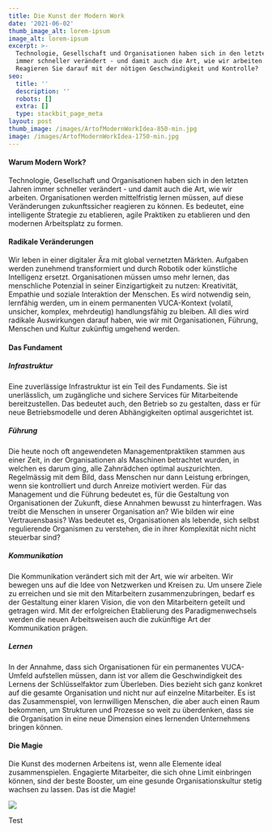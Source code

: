 ```yaml
---
title: Die Kunst der Modern Work
date: '2021-06-02'
thumb_image_alt: lorem-ipsum
image_alt: lorem-ipsum
excerpt: >-
  Technologie, Gesellschaft und Organisationen haben sich in den letzten Jahren
  immer schneller verändert - und damit auch die Art, wie wir arbeiten.
  Reagieren Sie darauf mit der nötigen Geschwindigkeit und Kontrolle?
seo:
  title: ''
  description: ''
  robots: []
  extra: []
  type: stackbit_page_meta
layout: post
thumb_image: /images/ArtofModernWorkIdea-850-min.jpg
image: /images/ArtofModernWorkIdea-1750-min.jpg
---
```

#### Warum Modern Work?

Technologie, Gesellschaft und Organisationen haben sich in den letzten Jahren immer schneller verändert - und damit auch die Art, wie wir arbeiten. Organisationen werden mittelfristig lernen müssen, auf diese Veränderungen zukunftssicher reagieren zu können. Es bedeutet, eine intelligente Strategie zu etablieren, agile Praktiken zu etablieren und den modernen Arbeitsplatz zu formen.

#### Radikale Veränderungen

Wir leben in einer digitaler Ära mit global vernetzten Märkten. Aufgaben werden zunehmend transformiert und durch Robotik oder künstliche Intelligenz ersetzt. Organisationen müssen umso mehr lernen, das menschliche Potenzial in seiner Einzigartigkeit zu nutzen: Kreativität, Empathie und soziale Interaktion der Menschen. Es wird notwendig sein, lernfähig werden, um in einem permanenten VUCA-Kontext (volatil, unsicher, komplex, mehrdeutig) handlungsfähig zu bleiben. All dies wird radikale Auswirkungen darauf haben, wie wir mit Organisationen, Führung, Menschen und Kultur zukünftig umgehend werden.

#### Das Fundament

##### &#xD;&#xA;Infrastruktur

Eine zuverlässige Infrastruktur ist ein Teil des Fundaments. Sie ist unerlässlich, um zugängliche und sichere Services für Mitarbeitende bereitzustellen. Das bedeutet auch, den Betrieb so zu gestalten, dass er für neue Betriebsmodelle und deren Abhängigkeiten optimal ausgerichtet ist.

##### Führung

Die heute noch oft angewendeten Managementpraktiken stammen aus einer Zeit, in der Organisationen als Maschinen betrachtet wurden, in welchen es darum ging, alle Zahnrädchen optimal auszurichten. Regelmässig mit dem Bild, dass Menschen nur dann Leistung erbringen, wenn sie kontrolliert und durch Anreize motiviert werden. Für das Management und die Führung bedeutet es, für die Gestaltung von Organisationen der Zukunft, diese Annahmen bewusst zu hinterfragen. Was treibt die Menschen in unserer Organisation an? Wie bilden wir eine Vertrauensbasis? Was bedeutet es, Organisationen als lebende, sich selbst regulierende Organismen zu verstehen, die in ihrer Komplexität nicht nicht steuerbar sind?

##### Kommunikation

Die Kommunikation verändert sich mit der Art, wie wir arbeiten. Wir bewegen uns auf die Idee von Netzwerken und Kreisen zu. Um unsere Ziele zu erreichen und sie mit den Mitarbeitern zusammenzubringen, bedarf es der Gestaltung einer klaren Vision, die von den Mitarbeitern geteilt und getragen wird. Mit der erfolgreichen Etablierung des Paradigmenwechsels werden die neuen Arbeitsweisen auch die zukünftige Art der Kommunikation prägen.

##### Lernen

In der Annahme, dass sich Organisationen für ein permanentes VUCA-Umfeld aufstellen müssen, dann ist vor allem die Geschwindigkeit des Lernens der Schlüsselfaktor zum Überleben. Dies bezieht sich ganz konkret auf die gesamte Organisation und nicht nur auf einzelne Mitarbeiter. Es ist das Zusammenspiel, von lernwilligen Menschen, die aber auch einen Raum bekommen, um Strukturen und Prozesse so weit zu überdenken, dass sie die Organisation in eine neue Dimension eines lernenden Unternehmens bringen können.

#### Die Magie

Die Kunst des modernen Arbeitens ist, wenn alle Elemente ideal zusammenspielen. Engagierte Mitarbeiter, die sich ohne Limit einbringen können, sind der beste Booster, um eine gesunde Organisationskultur stetig wachsen zu lassen. Das ist die Magie!

![](/images/Blog-Sanche-min.png)

Test
